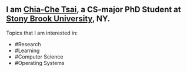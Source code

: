 ## I am [Chia-Che Tsai](http://chiachetsai.com), a CS-major PhD Student at [Stony Brook University](http://www.cs.stonybrook.edu), NY.

Topics that I am interested in:
* \#Research
* \#Learning
* \#Computer Science
* \#Operating Systems